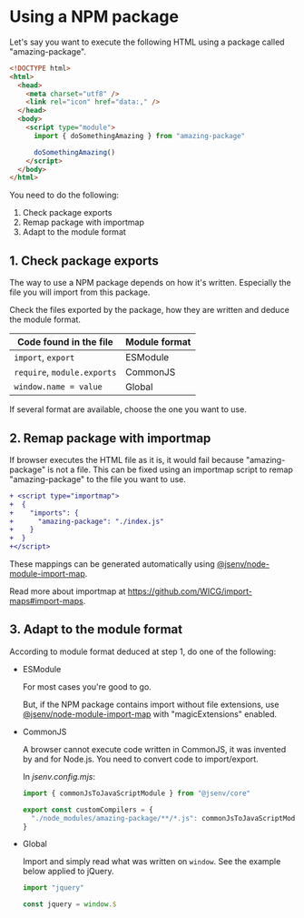 # Using a NPM package

Let's say you want to execute the following HTML using a package called "amazing-package".

```html
<!DOCTYPE html>
<html>
  <head>
    <meta charset="utf8" />
    <link rel="icon" href="data:," />
  </head>
  <body>
    <script type="module">
      import { doSomethingAmazing } from "amazing-package"

      doSomethingAmazing()
    </script>
  </body>
</html>
```

You need to do the following:

1. Check package exports
2. Remap package with importmap
3. Adapt to the module format

## 1. Check package exports

The way to use a NPM package depends on how it's written. Especially the file you will import from this package.

Check the files exported by the package, how they are written and deduce the module format.

| Code found in the file      | Module format |
| --------------------------- | ------------- |
| `import`, `export`          | ESModule      |
| `require`, `module.exports` | CommonJS      |
| `window.name = value`       | Global        |

If several format are available, choose the one you want to use.

## 2. Remap package with importmap

If browser executes the HTML file as it is, it would fail because "amazing-package" is not a file. This can be fixed using an importmap script to remap "amazing-package" to the file you want to use.

```diff
+ <script type="importmap">
+  {
+    "imports": {
+      "amazing-package": "./index.js"
+    }
+  }
+</script>
```

These mappings can be generated automatically using [@jsenv/node-module-import-map](https://github.com/jsenv/jsenv-node-module-import-map#node-module-import-map).

Read more about importmap at https://github.com/WICG/import-maps#import-maps.

## 3. Adapt to the module format

According to module format deduced at step 1, do one of the following:

- ESModule

  For most cases you're good to go.

  But, if the NPM package contains import without file extensions, use [@jsenv/node-module-import-map](https://github.com/jsenv/jsenv-node-module-import-map#node-module-import-map)
  with "magicExtensions" enabled.

- CommonJS

  A browser cannot execute code written in CommonJS, it was invented by and for Node.js. You need to convert code to import/export.

  In _jsenv.config.mjs_:

  ```js
  import { commonJsToJavaScriptModule } from "@jsenv/core"

  export const customCompilers = {
    "./node_modules/amazing-package/**/*.js": commonJsToJavaScriptModule,
  }
  ```

- Global

  Import and simply read what was written on `window`. See the example below applied to jQuery.

  ```js
  import "jquery"

  const jquery = window.$
  ```
